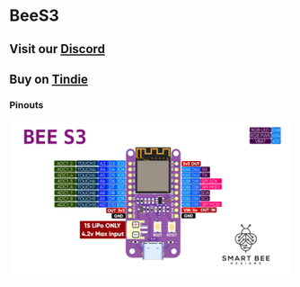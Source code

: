 # BeeS3

## **Visit our** [Discord](https://tinyurl.com/Bee-Motion-Discord-Git)
## **Buy on** [Tindie](https://www.tindie.com/products/smartbee/bee-s3-esp32-s3/)

### Pinouts

![alt text](https://github.com/strid3r21/BeeS3/blob/master/Pin-Card_for-github.jpg?raw=true)


<!--
## Front

![alt text](https://github.com/strid3r21/BeeS3/blob/master/Bee%20ESP32%20S3-front.jpg?raw=true)

## Back

![alt text](https://github.com/strid3r21/BeeS3/blob/master/Bee%20ESP32%20S3-back.jpg?raw=true)



 ## **Buy on** [Tindie](https://www.tindie.com/products/smartbee/bee-motion-esp32-pir-motion-sensor/)

---

# Video Overview

[<img src="https://img.youtube.com/vi/eUtSaV774to/maxresdefault.jpg" width="100%">](https://youtu.be/eUtSaV774to)

---

-->
